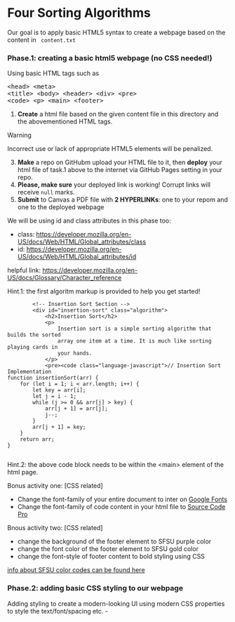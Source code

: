 # Four Sorting Algorithms
Our goal is to apply basic HTML5 syntax to create a webpage based on the content in <code> content.txt</code>

### Phase.1: creating a basic html5 webpage (no CSS needed!)
Using basic HTML tags such as <pre>\<head> \<meta\> \<title\> \<body> \<header> \<div> \<pre> \<code> \<p> \<main> \<footer></pre> 

1. **Create** a html file based on the given content file in this directory and the abovementioned HTML tags. 
> [!WARNING]
> Incorrect use or lack of appropriate HTML5 elements will be penalized.

3.  **Make** a repo on GitHubm upload your HTML file to it, then **deploy** your html file of task.1 above to the internet via GitHub Pages setting in your repo.
4.  **Please, make sure** your deployed link is working! Corrupt links will receive ```null``` marks.
5.  **Submit** to Canvas a PDF file with **2 HYPERLINKs**: one to your repom and one to the deployed webpage 

We will be using id and class attributes in this phase too:

- class: https://developer.mozilla.org/en-US/docs/Web/HTML/Global_attributes/class
- id: https://developer.mozilla.org/en-US/docs/Web/HTML/Global_attributes/id

helpful link: https://developer.mozilla.org/en-US/docs/Glossary/Character_reference

Hint.1: the first algoritm markup is provided to help you get started!

```
        <!-- Insertion Sort Section -->
        <div id="insertion-sort" class="algorithm">
            <h2>Insertion Sort</h2>
            <p>
                Insertion sort is a simple sorting algorithm that builds the sorted
                array one item at a time. It is much like sorting playing cards in
                your hands.
            </p>
            <pre><code class="language-javascript">// Insertion Sort Implementation
function insertionSort(arr) {
    for (let i = 1; i < arr.length; i++) {
        let key = arr[i];
        let j = i - 1;
        while (j >= 0 && arr[j] > key) {
            arr[j + 1] = arr[j];
            j--;
        }
        arr[j + 1] = key;
    }
    return arr;
}
  
```
Hint.2: the above code block needs to be within the \<main> element of the html page.

Bonus activity one: [CSS related] 
- Change the font-family of your entire document to inter on [Google Fonts](https://fonts.google.com/specimen/Inter)
- Change the font-family of code content in your html file to [Source Code Pro](https://fonts.google.com/specimen/Source+Code+Pro) 

Bnous activity two: [CSS related]
- change the background of the footer element to SFSU purple color
- change the font color of the footer element to SFSU gold color
- change the font-style of footer content to bold styling using CSS
  
[info about SFSU color codes can be found here](https://www.brandcolorcode.com/san-francisco-state-university-sfsu)

  

 


### Phase.2: adding basic CSS styling to our webpage
Adding styling to create a modern-looking UI using modern CSS properties to style the text/font/spacing etc. -  
